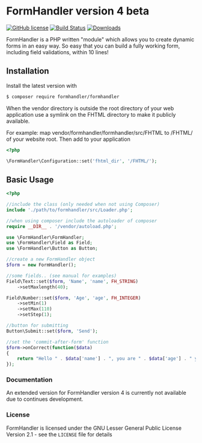 # FormHandler version 4 beta

[![GitHub license](https://img.shields.io/badge/license-GPLv2-blue.svg)](https://raw.githubusercontent.com/FormHandler/FormHandler/master/LICENSE)
[![Build Status](https://travis-ci.org/FormHandler/FormHandler.svg?branch=master)](https://travis-ci.org/FormHandler/FormHandler)
[![Downloads](https://img.shields.io/packagist/dt/formhandler/formhandler.svg)](https://packagist.org/packages/formhandler/formhandler)

FormHandler is a PHP written "module" which allows you to create dynamic forms in an easy way.
So easy that you can build a fully working form, including field validations, within 10 lines!

## Installation

Install the latest version with

```bash
$ composer require formhandler/formhandler
```

When the vendor directory is outside the root directory of your web application use a symlink on the FHTML directory to make it publicly available.

For example: map vendor/formhandler/formhandler/src/FHTML to /FHTML/ of your website root. Then add to your application

```php
<?php

\FormHandler\Configuration::set('fhtml_dir', '/FHTML/');
```

## Basic Usage

```php
<?php

//include the class (only needed when not using Composer)
include './path/to/formhandler/src/Loader.php';

//when using composer include the autoloader of composer
require __DIR__ . '/vendor/autoload.php';

use \FormHandler\FormHandler;
use \FormHandler\Field as Field;
use \FormHandler\Button as Button;

//create a new FormHandler object
$form = new FormHandler();

//some fields.. (see manual for examples)
Field\Text::set($form, 'Name', 'name', FH_STRING)
    ->setMaxlength(40);

Field\Number::set($form, 'Age', 'age', FH_INTEGER)
    ->setMin(1)
    ->setMax(110)
    ->setStep(1);

//button for submitting
Button\Submit::set($form, 'Send');

//set the 'commit-after-form' function
$form->onCorrect(function($data)
{
    return "Hello " . $data['name'] . ", you are " . $data['age'] . " years old!";
});
```

### Documentation

An extended version for FormHandler version 4 is currently not available due to continues development. 

### License

FormHandler is licensed under the GNU Lesser General Public License Version 2.1 - see the `LICENSE` file for details

